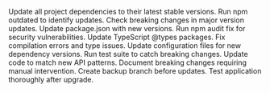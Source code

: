 Update all project dependencies to their latest stable versions. Run npm outdated to identify updates. Check breaking changes in major version updates. Update package.json with new versions. Run npm audit fix for security vulnerabilities. Update TypeScript @types packages. Fix compilation errors and type issues. Update configuration files for new dependency versions. Run test suite to catch breaking changes. Update code to match new API patterns. Document breaking changes requiring manual intervention. Create backup branch before updates. Test application thoroughly after upgrade.
